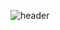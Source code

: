 ![header](https://capsule-render.vercel.app/api?type=waving&color=auto&height=300&section=header&text=JinYoung%20Park&fontSize=90&animation=fadeIn&fontAlignY=55)

